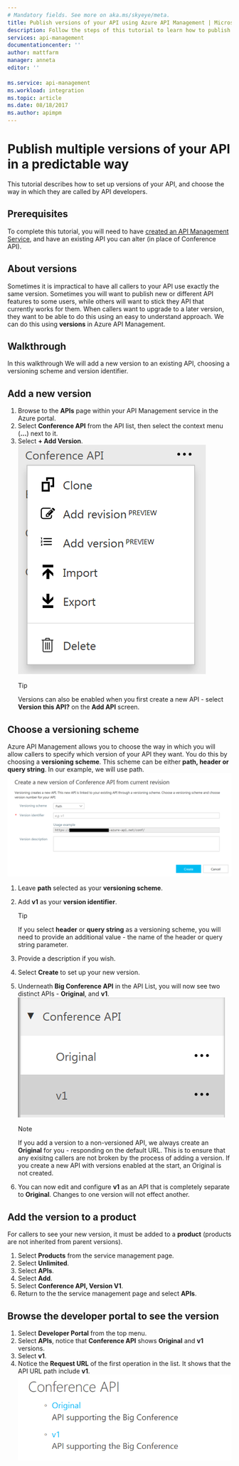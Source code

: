 ```yaml
---
# Mandatory fields. See more on aka.ms/skyeye/meta.
title: Publish versions of your API using Azure API Management | Microsoft Docs
description: Follow the steps of this tutorial to learn how to publish multiple versions in API Management.
services: api-management
documentationcenter: ''
author: mattfarm
manager: anneta
editor: ''

ms.service: api-management
ms.workload: integration
ms.topic: article
ms.date: 08/18/2017
ms.author: apimpm
---
```


# Publish multiple versions of your API in a predictable way
This tutorial describes how to set up versions of your API, and choose the way in which they are called by API developers.

## Prerequisites
To complete this tutorial, you will need to have [created an API Management Service](api-management-getstarted-create-service-instance.md), and have an existing API you can alter (in place of Conference API).

## About versions
Sometimes it is impractical to have all callers to your API use exactly the same version. Sometimes you will want to publish new or different API features to some users, while others will want to stick they API that currently works for them. When callers want to upgrade to a later version, they want to be able to do this using an easy to understand approach.  We can do this using **versions** in Azure API Management.

## Walkthrough
In this walkthrough We will add a new version to an existing API, choosing a versioning scheme and version identifier.

## Add a new version
1. Browse to the **APIs** page within your API Management service in the Azure portal.
2. Select **Conference API** from the API list, then select the context menu (**...**) next to it.
3. Select **+ Add Version**.
![API Context menu - add version](media/api-management-getstarted-publish-versions/AddVersionMenu.png)
    > [!TIP]
    > Versions can also be enabled when you first create a new API - select **Version this API?** on the **Add API** screen.

## Choose a versioning scheme
Azure API Management allows you to choose the way in which you will allow callers to specify which version of your API they want. You do this by choosing a **versioning scheme**. This scheme can be either **path, header or query string**. In our example, we will use path.
![Add version screen](media/api-management-getstarted-publish-versions/AddVersion.PNG)
1. Leave **path** selected as your **versioning scheme**.
2. Add **v1** as your **version identifier**.

    > [!TIP]
    > If you select **header** or **query string** as a versioning scheme, you will need to provide an additional value - the name of the header or query string parameter.

3. Provide a description if you wish.
4. Select **Create** to set up your new version.
5. Underneath **Big Conference API** in the API List, you will now see two distinct APIs - **Original**, and **v1**.
![Versions listed under an API in the Azure Portal](media/api-management-getstarted-publish-versions/VersionList.PNG)
    > [!Note]
    > If you add a version to a non-versioned API, we always create an **Original** for you - responding on the default URL. This is to ensure that any exisitng callers are not broken by the process of adding a version. If you create a new API with versions enabled at the start, an Original is not created.

6. You can now edit and configure **v1** as an API that is completely separate to **Original**. Changes to one version will not effect another. 

## Add the version to a product
For callers to see your new version, it must be added to a **product** (products are not inherited from parent versions).

1. Select **Products** from the service management page.
2. Select **Unlimited**.
3. Select **APIs**.
4. Select **Add**.
5. Select **Conference API, Version V1**.
6. Return to the the service management page and select **APIs**.

## Browse the developer portal to see the version
1. Select **Developer Portal** from the top menu.
2. Select **APIs**, notice that **Conference API** shows **Original** and **v1** versions.
3. Select **v1**.
4. Notice the **Request URL** of the first operation in the list. It shows that the API URL path include **v1**.
![Version shown on developer portal](media/api-management-getstarted-publish-versions/VersionDevPortal.PNG)
